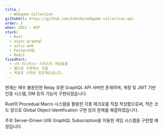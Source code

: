 ```yaml
---
title_:
  - Webgame Collection
githubUrl: https://github.com/XiNiHa/webgame-collection-api
order: 3
when: 2021 ~ WIP
stack:
  - Rust
  - async-graphql
  - actix-web
  - PostgreSQL
  - Redis
fixedPart:
  - <더 지니어스> 시리즈의 게임들을
  - 웹으로 구현하는 것을
  - 목표로 시작된 프로젝트입니다.
---
```


<span class="nw">현재는 매우 불완전한</span>
<span class="nw">Relay 호환 GraphQL API</span>
<span class="nw">서버만 존재하며,</span>
<span class="nw">계정 및 JWT 기반 인증 시스템,</span>
<span class="nw">DM 등의 기능이 구현되었습니다.</span>

<span class="nw">Rust의 Procedual Macro</span>
<span class="nw">시스템을 활용한</span>
<span class="nw">각종 매크로를 직접 작성함으로써,</span>
<span class="nw">적은 코드 양으로</span>
<span class="nw">Global Object Identification</span>
<span class="nw">구현 등의 문제를 해결하였습니다.</span>

<span class="nw">주후 Server-Driven UI와</span>
<span class="nw">GraphQL Subscription을 이용한</span>
<span class="nw">게임 시스템을 구현할 예정입니다.</span>
